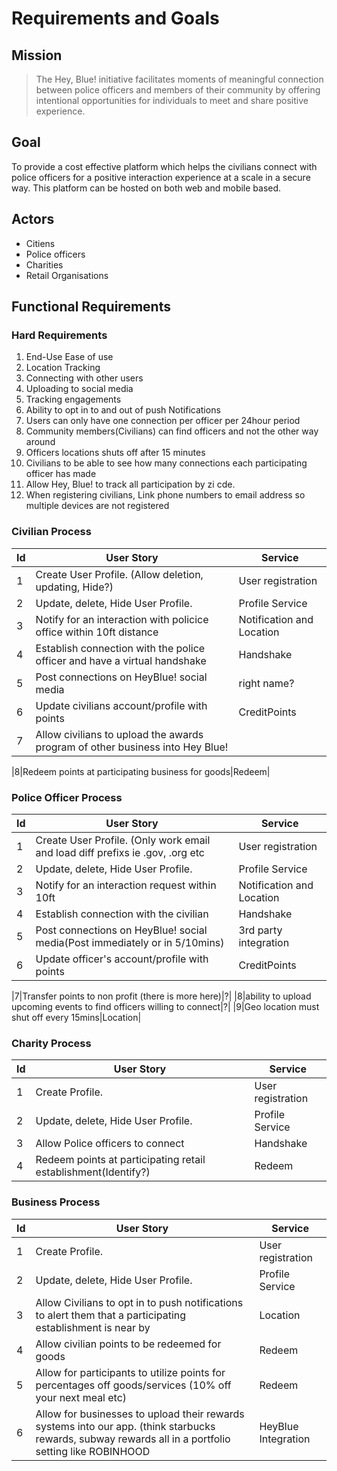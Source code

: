 # Requirements and Goals

## Mission

> The Hey, Blue! initiative facilitates moments of meaningful connection between police officers and members of their community by offering intentional opportunities for individuals to meet and share positive experience.

## Goal

To provide a cost effective platform which helps the civilians connect with police officers for a positive interaction experience at a scale in a secure way. This platform can be hosted on both web and mobile based. 


## Actors
- Citiens
- Police officers
- Charities
- Retail Organisations

## Functional Requirements

### Hard Requirements 
 1. End-Use Ease of use
 2. Location Tracking
 3. Connecting with other users
 4. Uploading to social media
 5. Tracking engagements
 6. Ability to opt in to and out of push Notifications
 7. Users can only have one connection per officer per 24hour period
 8. Community members(Civilians) can find officers and not the other way around
 9. Officers locations shuts off after 15 minutes
 10. Civilians to be able to see how many connections each participating officer has made
 11. Allow Hey, Blue! to track all participation by zi cde. 
 12. When registering civilians, Link phone numbers to email address so multiple devices are not registered


### Civilian Process

|Id|User Story|Service|
|--- |--- |---|
|1|Create User Profile. (Allow deletion, updating, Hide?)|User registration|
|2|Update, delete, Hide User Profile.|Profile Service|
|3| Notify for an interaction with policice office within 10ft distance|Notification and Location|
|4|Establish connection with the police officer and have a virtual handshake|Handshake|
|5|Post connections on HeyBlue! social media|right name?|
|6|Update civilians account/profile with points|CreditPoints|
|7|Allow civilians to upload the awards program of other business into Hey Blue!|

|8|Redeem points at participating business for goods|Redeem|

### Police Officer Process

|Id|User Story|Service|
|--- |--- |---|
|1|Create User Profile. (Only work email and load diff prefixs ie .gov, .org etc|User registration|
|2|Update, delete, Hide User Profile.|Profile Service|
|3| Notify for an interaction request within 10ft|Notification and Location|
|4|Establish connection with the civilian|Handshake|
|5|Post connections on HeyBlue! social media(Post immediately or in 5/10mins)|3rd party integration|
|6|Update officer's account/profile with points|CreditPoints|

|7|Transfer points to non profit (there is more here)|?|
|8|ability to upload upcoming events to find officers willing to connect|?|
|9|Geo location must shut off every 15mins|Location|

### Charity Process

|Id|User Story|Service|
|--- |--- |---|
|1|Create Profile.|User registration|
|2|Update, delete, Hide User Profile.|Profile Service|
|3|Allow Police officers to connect|Handshake|
|4|Redeem points at participating retail establishment(Identify?)|Redeem|

### Business Process

|Id|User Story|Service|
|--- |--- |---|
|1|Create Profile.|User registration|
|2|Update, delete, Hide User Profile.|Profile Service|
|3|Allow Civilians to opt in to push notifications to alert them that a participating establishment is near by|Location|
|4|Allow civilian points to be redeemed for goods|Redeem|
|5|Allow for participants to utilize points for percentages off goods/services (10% off your next meal etc)|Redeem|
|6|Allow for businesses to upload their rewards systems into our app. (think starbucks rewards, subway rewards all in a portfolio setting like ROBINHOOD|HeyBlue Integration|

